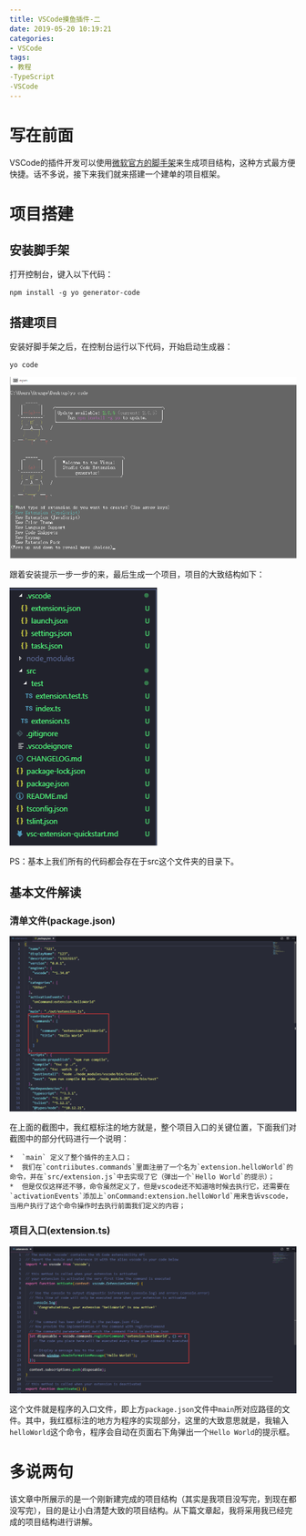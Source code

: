 ```yaml
---
title: VSCode摸鱼插件-二
date: 2019-05-20 10:19:21
categories:
- VSCode
tags:
- 教程
-TypeScript
-VSCode
---
```


# 写在前面

VSCode的插件开发可以使用[微软官方的脚手架](https://github.com/Microsoft/vscode-generator-code)来生成项目结构，这种方式最方便快捷。话不多说，接下来我们就来搭建一个建单的项目框架。

# 项目搭建

## 安装脚手架

打开控制台，键入以下代码：

```
npm install -g yo generator-code
```

## 搭建项目

安装好脚手架之后，在控制台运行以下代码，开始启动生成器：

```
yo code
```

![1558320150679](VSCode摸鱼插件-二/1558320150679.png)

跟着安装提示一步一步的来，最后生成一个项目，项目的大致结构如下：

![1558322417845](VSCode摸鱼插件-二/1558322417845.png)

PS：基本上我们所有的代码都会存在于src这个文件夹的目录下。

## 基本文件解读

### 清单文件(package.json)

![1558323614786](VSCode摸鱼插件-二/1558323614786.png)

在上面的截图中，我红框标注的地方就是，整个项目入口的关键位置，下面我们对截图中的部分代码进行一个说明：

	*  `main` 定义了整个插件的主入口；
	*  我们在`contriibutes.commands`里面注册了一个名为`extension.helloWorld`的命令，并在`src/extension.js`中去实现了它（弹出一个`Hello World`的提示）；
	*  但是仅仅这样还不够，命令虽然定义了，但是vscode还不知道啥时候去执行它，还需要在`activationEvents`添加上`onCommand:extension.helloWorld`用来告诉vscode，当用户执行了这个命令操作时去执行前面我们定义的内容；

### 项目入口(extension.ts)

![1558323571702](VSCode摸鱼插件-二/1558323571702.png)

这个文件就是程序的入口文件，即上方`package.json`文件中`main`所对应路径的文件。其中，我红框标注的地方为程序的实现部分，这里的大致意思就是，我输入`helloWorld`这个命令，程序会自动在页面右下角弹出一个`Hello World`的提示框。

# 多说两句

该文章中所展示的是一个刚新建完成的项目结构（其实是我项目没写完，到现在都没写完），目的是让小白清楚大致的项目结构。从下篇文章起，我将采用我已经完成的项目结构进行讲解。